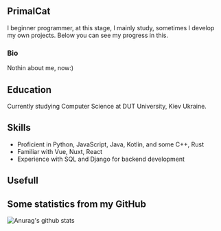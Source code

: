 ## PrimalCat
I beginner programmer, at this stage, I mainly study, sometimes I develop my own projects. Below you can see my progress in this.
### Bio
Nothin about me, now:)

## Education
Currently studying Computer Science at DUT University, Kiev Ukraine.

## Skills
- Proficient in Python, JavaScript, Java, Kotlin, and some C++, Rust
- Familiar with Vue, Nuxt, React
- Experience with SQL and Django for backend development

## Usefull


## Some statistics from my GitHub
![Anurag's github stats](https://github-readme-stats.vercel.app/api?username=PrimalCat-Real&show_icons=true&theme=prussian) 



